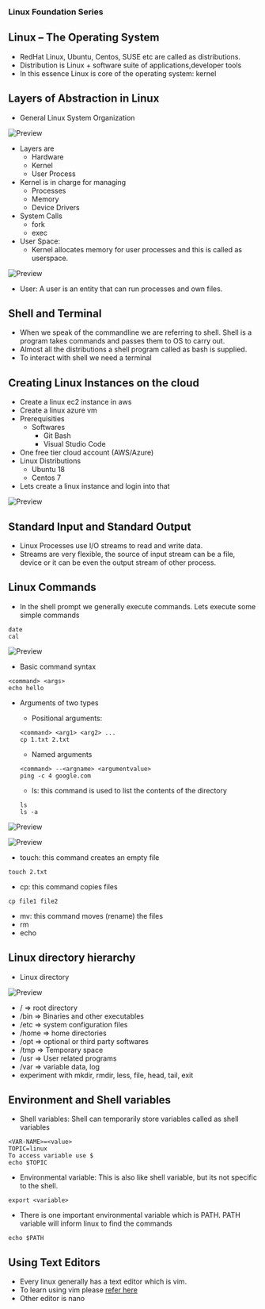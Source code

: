 ### Linux Foundation Series
## Linux – The Operating System

* RedHat Linux, Ubuntu, Centos, SUSE etc are called as distributions.
* Distribution is Linux + software suite of applications,developer tools
* In this essence Linux is core of the operating system: kernel

## Layers of Abstraction in Linux

* General Linux System Organization

![Preview](./Images/linux1.png)

* Layers are
    * Hardware
    * Kernel
    * User Process
* Kernel is in charge for managing
    * Processes
    * Memory
    * Device Drivers
* System Calls
    * fork
    * exec
* User Space:
    * Kernel allocates memory for user processes and this is called as userspace. 

![Preview](./Images/linux2.png)

* User: A user is an entity that can run processes and own files.

## Shell and Terminal
* When we speak of the commandline we are referring to shell. Shell is a program takes commands and passes them to OS to carry out.
* Almost all the distributions a shell program called as bash is supplied.
* To interact with shell we need a terminal

## Creating Linux Instances on the cloud
* Create a linux ec2 instance in aws
* Create a linux azure vm
* Prerequisities
    * Softwares
        * Git Bash
        * Visual Studio Code
* One free tier cloud account (AWS/Azure)
* Linux Distributions
    * Ubuntu 18
    * Centos 7
* Lets create a linux instance and login into that

![Preview](./Images/linux3.png)

## Standard Input and Standard Output
* Linux Processes use I/O streams to read and write data.
* Streams are very flexible, the source of input stream can be a file, device or it can be even the output stream of other process.

## Linux Commands
* In the shell prompt we generally execute commands. Lets execute some simple commands

```
date
cal
```
![Preview](./Images/linux4.png)

* Basic command syntax

```
<command> <args>
echo hello
```
* Arguments of two types
    * Positional arguments:

    ```
    <command> <arg1> <arg2> ...
    cp 1.txt 2.txt
    ```
    * Named arguments

    ```
    <command> --<argname> <argumentvalue>
    ping -c 4 google.com 
    ```
    * ls: this command is used to list the contents of the directory

    ```
    ls
    ls -a

    ```

![Preview](./Images/linux5.png)

![Preview](./Images/linux6.png)

* touch: this command creates an empty file

```
touch 2.txt
```

* cp: this command copies files

```
cp file1 file2
```

* mv: this command moves (rename) the files
* rm
* echo

## Linux directory hierarchy
* Linux directory

![Preview](./Images/linux7.png)

* / => root directory
* /bin => Binaries and other executables
* /etc => system configuration files
* /home => home directories
* /opt => optional or third party softwares
* /tmp => Temporary space
* /usr => User related programs
* /var => variable data, log
* experiment with mkdir, rmdir, less, file, head, tail, exit

## Environment and Shell variables
* Shell variables: Shell can temporarily store variables called as shell variables

```
<VAR-NAME>=<value>
TOPIC=linux
To access variable use $
echo $TOPIC
```

* Environmental variable: This is also like shell variable, but its not specific to the shell.

```
export <variable>
```

* There is one important environmental variable which is PATH. PATH variable will inform linux to find the commands

```
echo $PATH
```
## Using Text Editors
* Every linux generally has a text editor which is vim.
* To learn using vim please [refer here](https://www.openvim.com/)
* Other editor is nano

